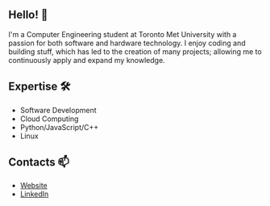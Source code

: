 ## Hello! 👋

I'm a Computer Engineering student at Toronto Met University with a passion for both software and hardware technology. I enjoy coding and building stuff, which has led to the creation of many projects; allowing me to continuously apply and expand my knowledge.

## Expertise 🛠️

* Software Development
* Cloud Computing 
* Python/JavaScript/C++
* Linux 

<!--[![Top Langs](https://github-readme-stats.vercel.app/api/top-langs/?username=razeenf&layout=compact&exclude_repo=General-Purpose-Processor)](https://github.com/anuraghazra/github-readme-stats)-->


## Contacts 📫

* [Website](http://razeenf.xyz)
* [LinkedIn](https://www.linkedin.com/in/razeenf/)

<!--
**razeenf/razeenf** is a ✨ _special_ ✨ repository because its `README.md` (this file) appears on your GitHub profile.

Here are some ideas to get you started:

- 🔭 I’m currently working on ...
- 🌱 I’m currently learning ...
- 👯 I’m looking to collaborate on ...
- 🤔 I’m looking for help with ...
- 💬 Ask me about ...
- 📫 How to reach me: ...
- 😄 Pronouns: ...
- ⚡ Fun fact: ...
-->
